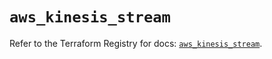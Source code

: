 # `aws_kinesis_stream`

Refer to the Terraform Registry for docs: [`aws_kinesis_stream`](https://registry.terraform.io/providers/hashicorp/aws/6.6.0/docs/resources/kinesis_stream).
